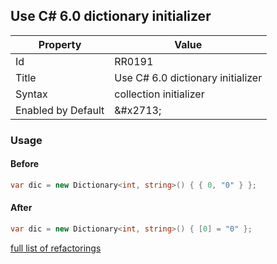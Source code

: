 ## Use C\# 6\.0 dictionary initializer

| Property | Value |
| -------- | ----- |
| Id | RR0191 |
| Title | Use C\# 6\.0 dictionary initializer |
| Syntax | collection initializer |
| Enabled by Default | &\#x2713; |

### Usage

#### Before

```csharp
var dic = new Dictionary<int, string>() { { 0, "0" } };
```

#### After

```csharp
var dic = new Dictionary<int, string>() { [0] = "0" };
```

[full list of refactorings](Refactorings.md)